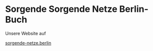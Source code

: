 # Sorgende Sorgende Netze Berlin-Buch

Unsere Website auf

[sorgende-netze.berlin](https://sorgende-netze.berlin)